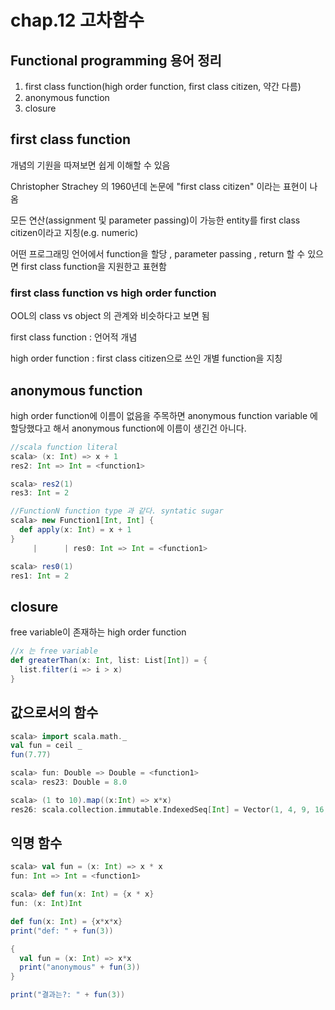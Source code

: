 # chap.12 고차함수

## Functional programming 용어 정리
1. first class function(high order function, first class citizen, 약간 다름)
2. anonymous function
3. closure

## first class function
개념의 기원을 따져보면 쉽게 이해할 수 있음

Christopher Strachey 의 1960년데 논문에 "first class citizen" 이라는 표현이 나옴

모든 연산(assignment 및 parameter passing)이 가능한 entity를 first class citizen이라고 지칭(e.g. numeric)

어떤 프로그래밍 언어에서 function을 할당 , parameter passing , return 할 수 있으면 first class function을 지원한고 표현함

### first class function vs high order function
OOL의 class vs object 의 관계와 비슷하다고 보면 됨

first class function : 언어적 개념

high order function : first class citizen으로 쓰인 개별 function을 지칭

## anonymous function
high order function에 이름이 없음을 주목하면 anonymous function
variable 에 할당했다고 해서 anonymous function에 이름이 생긴건 아니다.
```scala
//scala function literal
scala> (x: Int) => x + 1
res2: Int => Int = <function1>

scala> res2(1)
res3: Int = 2

//FunctionN function type 과 같다. syntatic sugar
scala> new Function1[Int, Int] {
  def apply(x: Int) = x + 1
}
     |      | res0: Int => Int = <function1>

scala> res0(1)
res1: Int = 2
```

## closure
free variable이 존재하는 high order function
```scala
//x 는 free variable
def greaterThan(x: Int, list: List[Int]) = {
  list.filter(i => i > x)
}
```

## 값으로서의 함수
```scala
scala> import scala.math._
val fun = ceil _
fun(7.77)

scala> fun: Double => Double = <function1>
scala> res23: Double = 8.0

scala> (1 to 10).map((x:Int) => x*x)
res26: scala.collection.immutable.IndexedSeq[Int] = Vector(1, 4, 9, 16, 25, 36, 49, 64, 81, 100)
```

## 익명 함수
```scala
scala> val fun = (x: Int) => x * x
fun: Int => Int = <function1>

scala> def fun(x: Int) = {x * x}
fun: (x: Int)Int
```
```scala
def fun(x: Int) = {x*x*x}
print("def: " + fun(3))

{
  val fun = (x: Int) => x*x
  print("anonymous" + fun(3))
}

print("결과는?: " + fun(3))
```
